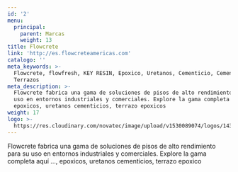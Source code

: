 ```yaml
---
id: '2'
menu:
  principal:
    parent: Marcas
    weight: 13
title: Flowcrete
link: 'http://es.flowcreteamericas.com'
catalogo: ''
meta_keywords: >-
  Flowcrete, flowfresh, KEY RESIN, Epoxico, Uretanos, Cementicio, Cementicios,
  Terrazos 
meta_description: >-
  Flowcrete fabrica una gama de soluciones de pisos de alto rendimiento para su
  uso en entornos industriales y comerciales. Explore la gama completa aquí ...,
  epoxicos, uretanos cementicios, terrazo epoxicos 
weight: 17
logo: >-
  https://res.cloudinary.com/novatec/image/upload/v1530089074/logos/1431ded0fffbbd213e8fbd0303e1ffc2-flowcrete.jpg
---
```


Flowcrete fabrica una gama de soluciones de pisos de alto rendimiento para su uso en entornos industriales y comerciales. Explore la gama completa aquí ..., epoxicos, uretanos cementicios, terrazo epoxico
